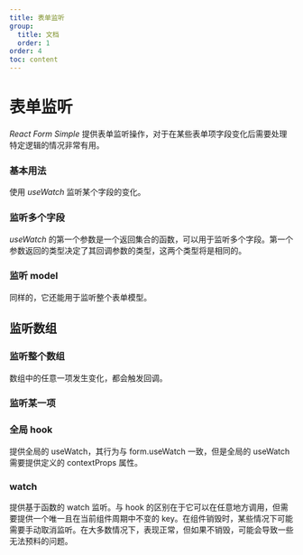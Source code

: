 ```yaml
---
title: 表单监听
group:
  title: 文档
  order: 1
order: 4
toc: content
---
```


# 表单监听

_React Form Simple_ 提供表单监听操作，对于在某些表单项字段变化后需要处理特定逻辑的情况非常有用。

### <Mdh>基本用法</Mdh>

使用 _useWatch_ 监听某个字段的变化。

<code src="../demos/useWatch/_basic.tsx"></code>

### <Mdh>监听多个字段</Mdh>

_useWatch_ 的第一个参数是一个返回集合的函数，可以用于监听多个字段。第一个参数返回的类型决定了其回调参数的类型，这两个类型将是相同的。

<code src="../demos/useWatch/_more.tsx"></code>

### <Mdh>监听 model</Mdh>

同样的，它还能用于监听整个表单模型。
<code src="../demos/useWatch/_model.tsx"></code>

## 监听数组

### <Mdh>监听整个数组</Mdh>

数组中的任意一项发生变化，都会触发回调。
<code src="../demos/useWatch/_array.tsx"></code>

### <Mdh>监听某一项</Mdh>

<code src="../demos/useWatch/_array_item.tsx"></code>

### <Mdh version="1.5.2">全局 hook</Mdh>

提供全局的 useWatch，其行为与 form.useWatch 一致，但是全局的 useWatch 需要提供定义的 contextProps 属性。
<code src="../demos/useWatch/_global_use.tsx"></code>

### <Mdh version="1.5.2">watch</Mdh>

提供基于函数的 watch 监听。与 hook 的区别在于它可以在任意地方调用，但需要提供一个唯一且在当前组件周期中不变的 key。在组件销毁时，某些情况下可能需要手动取消监听。在大多数情况下，表现正常，但如果不销毁，可能会导致一些无法预料的问题。
<code src="../demos/useWatch/_watch.tsx"></code>
